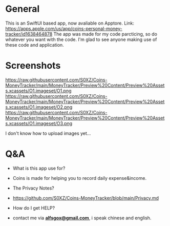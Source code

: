 # General
This is an SwiftUI based app, now avaliable on Apptore.
Link: https://apps.apple.com/us/app/coins-personal-money-tracker/id1638464878
The app was made for my code parcticing, so do whatever you want with the code.
I'm glad to see anyone making use of these code and application.

# Screenshots
https://raw.githubusercontent.com/S0XZ/Coins-MoneyTracker/main/MoneyTracker/Preview%20Content/Preview%20Assets.xcassets/O1.imageset/O1.png
https://raw.githubusercontent.com/S0XZ/Coins-MoneyTracker/main/MoneyTracker/Preview%20Content/Preview%20Assets.xcassets/O1.imageset/O2.png
https://raw.githubusercontent.com/S0XZ/Coins-MoneyTracker/main/MoneyTracker/Preview%20Content/Preview%20Assets.xcassets/O1.imageset/O3.png


I don't know how to upload images yet...

# Q&A
- What is this app use for?
- Coins is made for helping you to record daily expense&income.

- The Privacy Notes?
- https://github.com/S0XZ/Coins-MoneyTracker/blob/main/Privacy.md

- How do I get HELP?
- contact me via **alfsgox@gmail.com**, i speak chinese and english.


